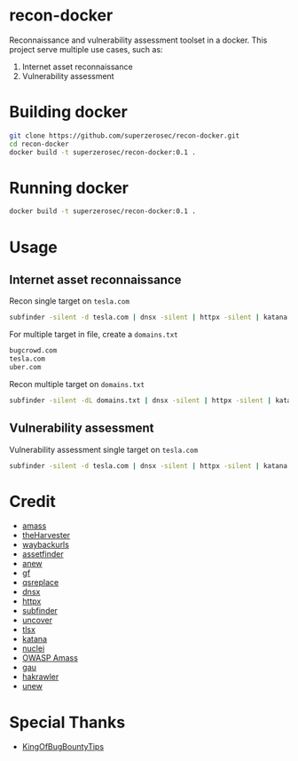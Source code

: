 # recon-docker
Reconnaissance and vulnerability assessment toolset in a docker. This project serve multiple use cases, such as:
1. Internet asset reconnaissance
2. Vulnerability assessment

# Building docker
```bash
git clone https://github.com/superzerosec/recon-docker.git
cd recon-docker
docker build -t superzerosec/recon-docker:0.1 .
```

# Running docker
```bash
docker build -t superzerosec/recon-docker:0.1 .
```

# Usage
## Internet asset reconnaissance
Recon single target on `tesla.com`
```bash
subfinder -silent -d tesla.com | dnsx -silent | httpx -silent | katana -silent | tee -a recons.txt
```

For multiple target in file, create a `domains.txt`
```bash
bugcrowd.com
tesla.com
uber.com
```

Recon multiple target on `domains.txt`
```bash
subfinder -silent -dL domains.txt | dnsx -silent | httpx -silent | katana -silent | tee -a recons.txt
```

## Vulnerability assessment
Vulnerability assessment single target on `tesla.com`
```bash
subfinder -silent -d tesla.com | dnsx -silent | httpx -silent | katana -silent | nuclei -silent
```


# Credit
* [amass](https://github.com/owasp-amass/amass)
* [theHarvester](https://github.com/laramies/theHarvester)
* [waybackurls](https://github.com/tomnomnom/waybackurls)
* [assetfinder](https://github.com/tomnomnom/assetfinder)
* [anew](https://github.com/tomnomnom/anew)
* [gf](https://github.com/tomnomnom/gf)
* [qsreplace](https://github.com/tomnomnom/qsreplace)
* [dnsx](https://github.com/projectdiscovery/dnsx)
* [httpx](https://github.com/projectdiscovery/httpx)
* [subfinder](https://github.com/projectdiscovery/subfinder)
* [uncover](https://github.com/projectdiscovery/uncover)
* [tlsx](https://github.com/projectdiscovery/tlsx)
* [katana](https://github.com/projectdiscovery/katana)
* [nuclei](https://github.com/projectdiscovery/nuclei)
* [OWASP Amass](https://github.com/OWASP/Amass)
* [gau](https://github.com/lc/gau)
* [hakrawler](https://github.com/hakluke/hakrawler)
* [unew](https://github.com/dwisiswant0/unew)
# Special Thanks
* [KingOfBugBountyTips](https://github.com/KingOfBugbounty/KingOfBugBountyTips)

